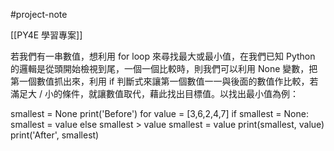 #project-note 

[[PY4E 學習專案]]

若我們有一串數值，想利用 for loop 來尋找最大或最小值，在我們已知 Python 的邏輯是從頭開始檢視到尾，一個一個比較時，則我們可以利用 None 變數，把第一個數值抓出來，利用 if 判斷式來讓第一個數值一一與後面的數值作比較，若滿足大 / 小的條件，就讓數值取代，藉此找出目標值。以找出最小值為例：

smallest = None
print('Before')
for value = [3,6,2,4,7]
    if smallest = None:
        smallest = value
    else smallest > value
        smallest = value
    print(smallest, value)
print('After', smallest)
